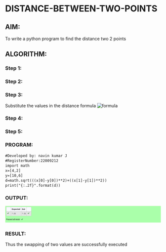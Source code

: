 # DISTANCE-BETWEEN-TWO-POINTS

## AIM:
To write a python program to find the distance two 2 points
## ALGORITHM:
### Step 1: 
### Step 2: 
### Step 3: 
Substitute the values in the distance formula  ![formula](formula.JPG)
### Step 4: 
### Step 5: 
### PROGRAM:
```#Program to find the distance between two points.
#Developed by: navin kumar J
#RegisterNumber:22009212
import math
x=[4,2]
y=[10,6]
d=math.sqrt(((x[0]-y[0])**2)+((x[1]-y[1])**2))
print("{:.2f}".format(d))
```
  


### OUTPUT:
![image](./images/output1.png)


### RESULT:
Thus the swapping of two values are successfully executed
